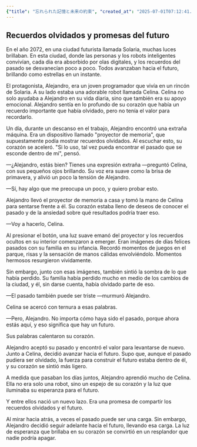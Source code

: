 ```yaml
---
{"title": "忘れられた記憶と未来の約束", "created_at": "2025-07-01T07:12:41.190437+09:00", "pattern_id": 8, "pattern_name": "未来の忘却型", "year": 2072}
---
```


## Recuerdos olvidados y promesas del futuro

En el año 2072, en una ciudad futurista llamada Solaria, muchas luces brillaban. En esta ciudad, donde las personas y los robots inteligentes convivían, cada día era absorbido por olas digitales, y los recuerdos del pasado se desvanecían poco a poco. Todos avanzaban hacia el futuro, brillando como estrellas en un instante.

El protagonista, Alejandro, era un joven programador que vivía en un rincón de Solaria. A su lado estaba una adorable robot llamada Celina. Celina no solo ayudaba a Alejandro en su vida diaria, sino que también era su apoyo emocional. Alejandro sentía en lo profundo de su corazón que había un recuerdo importante que había olvidado, pero no tenía el valor para recordarlo.

Un día, durante un descanso en el trabajo, Alejandro encontró una extraña máquina. Era un dispositivo llamado "proyector de memoria", que supuestamente podía mostrar recuerdos olvidados. Al escuchar esto, su corazón se aceleró. "Si lo uso, tal vez pueda encontrar el pasado que se esconde dentro de mí", pensó.

—¿Alejandro, estás bien? Tienes una expresión extraña —preguntó Celina, con sus pequeños ojos brillando. Su voz era suave como la brisa de primavera, y alivió un poco la tensión de Alejandro.

—Sí, hay algo que me preocupa un poco, y quiero probar esto.

Alejandro llevó el proyector de memoria a casa y tomó la mano de Celina para sentarse frente a él. Su corazón estaba lleno de deseos de conocer el pasado y de la ansiedad sobre qué resultados podría traer eso.

—Voy a hacerlo, Celina.

Al presionar el botón, una luz suave emanó del proyector y los recuerdos ocultos en su interior comenzaron a emerger. Eran imágenes de días felices pasados con su familia en su infancia. Recordó momentos de juegos en el parque, risas y la sensación de manos cálidas envolviéndolo. Momentos hermosos resurgieron vívidamente.

Sin embargo, junto con esas imágenes, también sintió la sombra de lo que había perdido. Su familia había perdido mucho en medio de los cambios de la ciudad, y él, sin darse cuenta, había olvidado parte de eso.

—El pasado también puede ser triste —murmuró Alejandro.

Celina se acercó con ternura a esas palabras.

—Pero, Alejandro. No importa cómo haya sido el pasado, porque ahora estás aquí, y eso significa que hay un futuro.

Sus palabras calentaron su corazón.

Alejandro aceptó su pasado y encontró el valor para levantarse de nuevo. Junto a Celina, decidió avanzar hacia el futuro. Supo que, aunque el pasado pudiera ser olvidado, la fuerza para construir el futuro estaba dentro de él, y su corazón se sintió más ligero.

A medida que pasaban los días juntos, Alejandro aprendió mucho de Celina. Ella no era solo una robot, sino un espejo de su corazón y la luz que iluminaba su esperanza para el futuro.

Y entre ellos nació un nuevo lazo. Era una promesa de compartir los recuerdos olvidados y el futuro.

Al mirar hacia atrás, a veces el pasado puede ser una carga. Sin embargo, Alejandro decidió seguir adelante hacia el futuro, llevando esa carga. La luz de esperanza que brillaba en su corazón se convirtió en un resplandor que nadie podría apagar.
